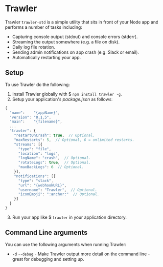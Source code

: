 # Trawler
Trawler `trawler-std` is a simple utility that sits in front of your Node app and performs a number of tasks including:
* Capturing console output (stdout) and console errors (stderr).
* Streaming the output somewhere (e.g. a file on disk).
* Daily log file rotation.
* Sending admin notifications on app crash (e.g. Slack or email).
* Automatically restarting your app.

## Setup
To use Trawler do the following:

1. Install Trawler globally with $ `npm install trawler -g`.
2. Setup your application's _package.json_ as follows:
```javascript
{
  "name":    "{appName}",
  "version": "0.1.5",
  "main":    "{filename}",
  ...
  "trawler": {
    "restartOnCrash": true,  // Optional.
    "maxRestarts": 5,  // Optional, 0 = unlimited restarts.
    "streams": [{
      "type": "file",
      "location": "logs",
      "logName": "crash",  // Optional.
      "rotateLogs": true,  // Optional.
      "maxBackLogs": 6  // Optional.
    }],
    "notifications": [{
      "type": "slack",
      "url": "{webhookURL}",
      "username": "Trawler",  // Optional.
      "iconEmoji": ":anchor:"  // Optional.
    }]
  }
}
```
3. Run your app like $ `trawler` in your application directory.

## Command Line arguments
You can use the following arguments when running Trawler:

* `-d` `--debug` - Make Trawler output more detail on the command line - great for debugging and setting up.
